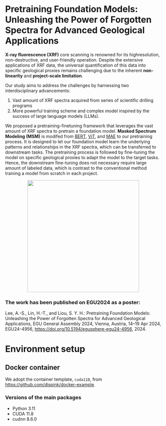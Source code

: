 # Pretraining Foundation Models: <br> Unleashing the Power of Forgotten Spectra for Advanced Geological Applications
**X-ray fluorescence (XRF)** core scanning is renowned for its highresolution, non-destructive, and user-friendly operation. Despite the
extensive applications of XRF data, the universal quantification of this data into specific geological proxies remains challenging due to
the inherent __non-linearity__ and __project-scale limitation__.

Our study aims to address the challenges by harnessing two interdisciplinary advancements: 
1. Vast amount of XRF spectra acquired from series of scientific drilling programs
1. More powerful training scheme and complex model inspired by the success of large language models (LLMs).

We proposed a pretraining-finetuning framework that leverages the vast amount of XRF spectra to pretrain a foundation model. **Masked Spectrum Modeling (MSM)** is modifed from [BERT](https://arxiv.org/abs/1810.04805), [ViT](https://arxiv.org/abs/2010.11929), and [MAE](https://arxiv.org/abs/2111.06377) to our pretraining process. It is designed to let our foundation model learn the underlying patterns and relationships in the XRF spectra, which can be transferred to downstream tasks. The pretraining process is followed by fine-tuning the model on specific geological proxies to adapt the model to the target tasks. Hence, the downstream fine-tuning does not necessary require large amount of labeled data, which is contrast to the conventional method training a model from scratch in each project. 

<p align="center">
  <img src="results/demo_patch_combined.png" width="360" />
</p>

### The work has been published on EGU2024 as a poster:
Lee, A.-S., Lin, H.-T., and Liou, S. Y. H.: Pretraining Foundation Models: Unleashing the Power of Forgotten Spectra for Advanced Geological Applications, EGU General Assembly 2024, Vienna, Austria, 14–19 Apr 2024, EGU24-4956, https://doi.org/10.5194/egusphere-egu24-4956, 2024.

# Environment setup
## Docker container
We adopt the container template, `cuda118`, from <https://github.com/dispink/docker-example>.

### Versions of the main packages
-   Python 3.11
-   CUDA 11.8
-   cudnn 8.6.0

